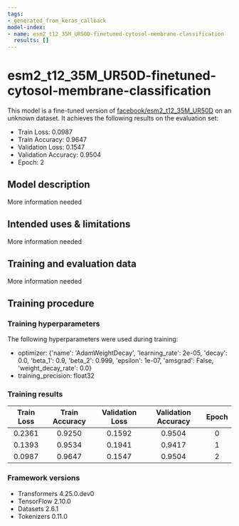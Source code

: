 ```yaml
---
tags:
- generated_from_keras_callback
model-index:
- name: esm2_t12_35M_UR50D-finetuned-cytosol-membrane-classification
  results: []
---
```


<!-- This model card has been generated automatically according to the information Keras had access to. You should
probably proofread and complete it, then remove this comment. -->

# esm2_t12_35M_UR50D-finetuned-cytosol-membrane-classification

This model is a fine-tuned version of [facebook/esm2_t12_35M_UR50D](https://huggingface.co/facebook/esm2_t12_35M_UR50D) on an unknown dataset.
It achieves the following results on the evaluation set:
- Train Loss: 0.0987
- Train Accuracy: 0.9647
- Validation Loss: 0.1547
- Validation Accuracy: 0.9504
- Epoch: 2

## Model description

More information needed

## Intended uses & limitations

More information needed

## Training and evaluation data

More information needed

## Training procedure

### Training hyperparameters

The following hyperparameters were used during training:
- optimizer: {'name': 'AdamWeightDecay', 'learning_rate': 2e-05, 'decay': 0.0, 'beta_1': 0.9, 'beta_2': 0.999, 'epsilon': 1e-07, 'amsgrad': False, 'weight_decay_rate': 0.0}
- training_precision: float32

### Training results

| Train Loss | Train Accuracy | Validation Loss | Validation Accuracy | Epoch |
|:----------:|:--------------:|:---------------:|:-------------------:|:-----:|
| 0.2361     | 0.9250         | 0.1592          | 0.9504              | 0     |
| 0.1393     | 0.9534         | 0.1941          | 0.9417              | 1     |
| 0.0987     | 0.9647         | 0.1547          | 0.9504              | 2     |


### Framework versions

- Transformers 4.25.0.dev0
- TensorFlow 2.10.0
- Datasets 2.6.1
- Tokenizers 0.11.0
